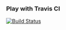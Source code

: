 ### Play with Travis CI
[![Build Status](https://travis-ci.org/vsvleo/play-with-travis.svg?branch=master)](https://travis-ci.org/vsvleo/play-with-travis)